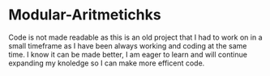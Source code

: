 # Modular-Aritmetichks

Code is not made readable as this is an old project that I had to work on in a small timeframe as I have been always working and coding at the same time. 
I know it can be made better, I am eager to learn and will continue expanding my knoledge so I can make more efficent code.
